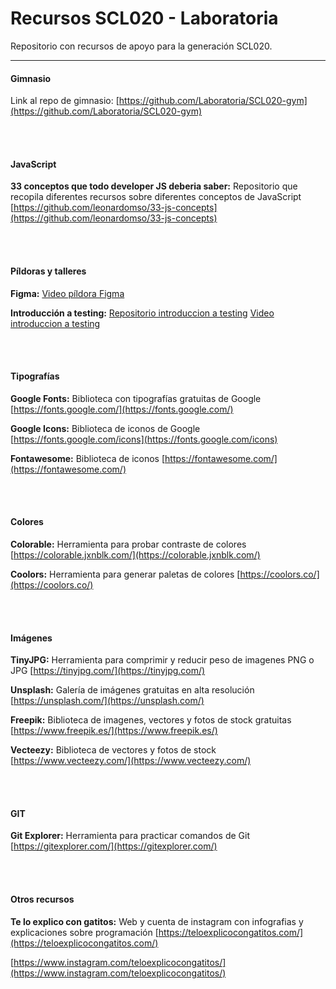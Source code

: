 # Recursos SCL020 - Laboratoria

Repositorio con recursos de apoyo para la generación SCL020.

---

#### Gimnasio

Link al repo de gimnasio: [https://github.com/Laboratoria/SCL020-gym](https://github.com/Laboratoria/SCL020-gym)

<br>
<br>

#### JavaScript

**33 conceptos que todo developer JS deberia saber:** Repositorio que recopila diferentes recursos sobre diferentes conceptos de JavaScript
[https://github.com/leonardomso/33-js-concepts](https://github.com/leonardomso/33-js-concepts)

<br>
<br>

#### Píldoras y talleres

**Figma:** [Video píldora Figma](https://drive.google.com/file/d/1LEbUE_XAMyevIZmNvAD3OhHBy1PkKwFZ/view)

**Introducción a testing:**
[Repositorio introduccion a testing](https://github.com/msantelices/taller-testing-SCL020)
[Video introduccion a testing](https://drive.google.com/file/d/1fvyO64gjpVwBkJc8d0OUPLOrtBT9fq4M/view?usp=sharing)

<br>
<br>

#### Tipografías

**Google Fonts:** Biblioteca con tipografías gratuitas de Google
[https://fonts.google.com/](https://fonts.google.com/)

**Google Icons:** Biblioteca de iconos de Google
[https://fonts.google.com/icons](https://fonts.google.com/icons)

**Fontawesome:** Biblioteca de iconos
[https://fontawesome.com/](https://fontawesome.com/)

<br>
<br>

#### Colores

**Colorable:** Herramienta para probar contraste de colores
[https://colorable.jxnblk.com/](https://colorable.jxnblk.com/)

**Coolors:** Herramienta para generar paletas de colores
[https://coolors.co/](https://coolors.co/)

<br>
<br>

#### Imágenes

**TinyJPG:** Herramienta para comprimir y reducir peso de imagenes PNG o JPG
[https://tinyjpg.com/](https://tinyjpg.com/)

**Unsplash:** Galería de imágenes gratuitas en alta resolución
[https://unsplash.com/](https://unsplash.com/)

**Freepik:** Biblioteca de imagenes, vectores y fotos de stock gratuitas
[https://www.freepik.es/](https://www.freepik.es/)

**Vecteezy:** Biblioteca de vectores y fotos de stock
[https://www.vecteezy.com/](https://www.vecteezy.com/)

<br>
<br>

#### GIT

**Git Explorer:** Herramienta para practicar comandos de Git
[https://gitexplorer.com/](https://gitexplorer.com/)

<br>
<br>

#### Otros recursos

**Te lo explico con gatitos:** Web y cuenta de instagram con infografias y explicaciones sobre programación
[https://teloexplicocongatitos.com/](https://teloexplicocongatitos.com/)

[https://www.instagram.com/teloexplicocongatitos/](https://www.instagram.com/teloexplicocongatitos/)